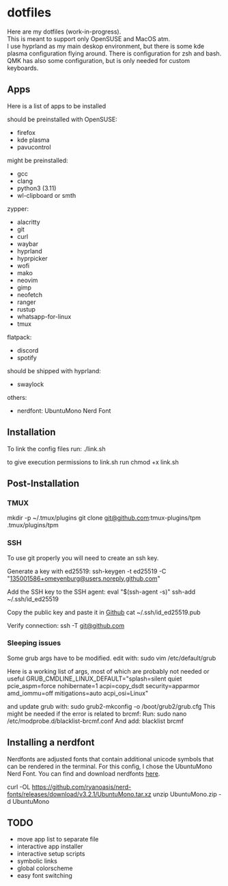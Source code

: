 # dotfiles
Here are my dotfiles (work-in-progress).  
This is meant to support only OpenSUSE and MacOS atm.  
I use hyprland as my main deskop environment, but there is some kde plasma configuration flying around.
There is configuration for zsh and bash.  
QMK has also some configuration, but is only needed for custom keyboards.

## Apps
Here is a list of apps to be installed

should be preinstalled with OpenSUSE:
- firefox
- kde plasma
- pavucontrol

might be preinstalled:
- gcc
- clang
- python3 (3.11)
- wl-clipboard or smth

zypper:
- alacritty
- git
- curl
- waybar
- hyprland
- hyprpicker
- wofi
- mako
- neovim
- gimp
- neofetch
- ranger
- rustup
- whatsapp-for-linux
- tmux

flatpack:
- discord
- spotify

should be shipped with hyprland:
- swaylock

others:
- nerdfont: UbuntuMono Nerd Font

## Installation
To link the config files run:
./link.sh

to give execution permissions to link.sh run chmod +x link.sh

## Post-Installation

### TMUX
mkdir -p ~/.tmux/plugins
git clone git@github.com:tmux-plugins/tpm .tmux/plugins/tpm

### SSH
To use git properly you will need to create an ssh key.

Generate a key with ed25519:
ssh-keygen -t ed25519 -C "135001586+omeyenburg@users.noreply.github.com"

Add the SSH key to the SSH agent:
eval "$(ssh-agent -s)"
ssh-add ~/.ssh/id_ed25519

Copy the public key and paste it in [Github](https://github.com/settings/keys)
cat ~/.ssh/id_ed25519.pub

Verify connection:
ssh -T git@github.com

### Sleeping issues

Some grub args have to be modified.
edit with:
sudo vim /etc/default/grub

Here is a working list of args, most of which are probably not needed or useful
GRUB_CMDLINE_LINUX_DEFAULT="splash=silent quiet pcie_aspm=force nohibernate=1 acpi=copy_dsdt security=apparmor amd_iommu=off mitigations=auto acpi_osi=Linux"

and update grub with:
sudo grub2-mkconfig -o /boot/grub2/grub.cfg
This might be needed if the error is related to brcmf:
Run:
sudo nano /etc/modprobe.d/blacklist-brcmf.conf
And add:
blacklist brcmf

## Installing a nerdfont
Nerdfonts are adjusted fonts that contain additional unicode symbols that can be rendered in the terminal. For this config, I chose the UbuntuMono Nerd Font. You can find and download nerdfonts [here](https://www.nerdfonts.com/).

curl -OL https://github.com/ryanoasis/nerd-fonts/releases/download/v3.2.1/UbuntuMono.tar.xz
unzip UbuntuMono.zip -d UbuntuMono

## TODO
- move app list to separate file
- interactive app installer
- interactive setup scripts
- symbolic links
- global colorscheme
- easy font switching
